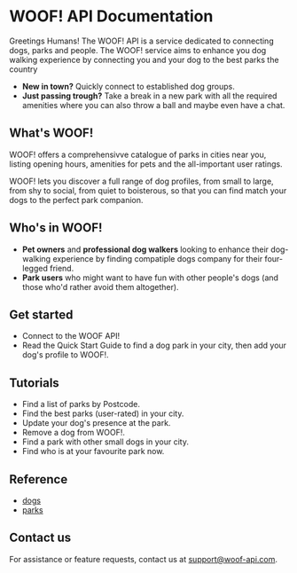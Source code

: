 # WOOF! API Documentation
Greetings Humans! The WOOF! API is a service dedicated to connecting dogs, parks and people.
The WOOF! service aims to enhance you dog walking experience by connecting you and your dog to the best parks the country
* **New in town?** Quickly connect to established dog groups.
* **Just passing trough?** Take a break in a new park with all the required amenities where you can also throw a ball and maybe even have a chat.

## What's WOOF!
WOOF! offers a comprehensivve catalogue of parks in cities near you, listing opening hours, amenities for pets and the all-important user ratings. 

WOOF! lets you discover a full range of dog profiles, from small to large, from shy to social, from quiet to boisterous, so that you can find match your dogs to the perfect park companion.

## Who's in WOOF!
* **Pet owners** and **professional dog walkers** looking to enhance their dog-walking experience by finding compatiple dogs company for their four-legged friend.
* **Park users** who might want to have fun with other people's dogs (and those who'd rather avoid them altogether).

## Get started
* Connect to the WOOF API!
* Read the Quick Start Guide to find a dog park in your city, then add your dog's profile to WOOF!.

## Tutorials
* Find a list of parks by Postcode.
* Find the best parks (user-rated) in your city.
* Update your dog's presence at the park.
* Remove a dog from WOOF!.
* Find a park with other small dogs in your city.
* Find who is at your favourite park now.

## Reference
* [dogs](dog-ref.md)
* [parks](park-ref.md)

## Contact us
For assistance or feature requests, contact us at <support@woof-api.com>.
